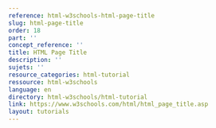 ```yaml
---
reference: html-w3schools-html-page-title
slug: html-page-title
order: 18
part: ''
concept_reference: ''
title: HTML Page Title
description: ''
sujets: ''
resource_categories: html-tutorial
ressource: html-w3schools
language: en
directory: html-w3schools/html-tutorial
link: https://www.w3schools.com/html/html_page_title.asp
layout: tutorials
---
```

